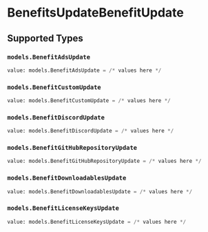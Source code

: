 # BenefitsUpdateBenefitUpdate


## Supported Types

### `models.BenefitAdsUpdate`

```python
value: models.BenefitAdsUpdate = /* values here */
```

### `models.BenefitCustomUpdate`

```python
value: models.BenefitCustomUpdate = /* values here */
```

### `models.BenefitDiscordUpdate`

```python
value: models.BenefitDiscordUpdate = /* values here */
```

### `models.BenefitGitHubRepositoryUpdate`

```python
value: models.BenefitGitHubRepositoryUpdate = /* values here */
```

### `models.BenefitDownloadablesUpdate`

```python
value: models.BenefitDownloadablesUpdate = /* values here */
```

### `models.BenefitLicenseKeysUpdate`

```python
value: models.BenefitLicenseKeysUpdate = /* values here */
```

